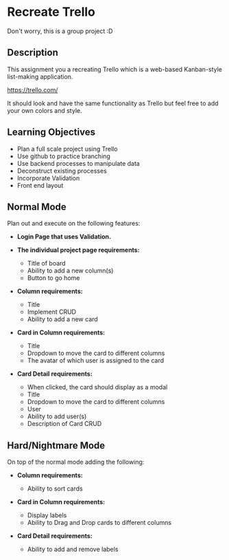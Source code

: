 # Recreate Trello
Don't worry, this is a group project :D

## Description
This assignment you a recreating Trello which is a web-based Kanban-style list-making application.

https://trello.com/

It should look and have the same functionality as Trello but feel free to add your own colors and style.

## Learning Objectives

* Plan a full scale project using Trello
* Use github to practice branching
* Use backend processes to manipulate data
* Deconstruct existing processes
* Incorporate Validation
* Front end layout 

## Normal Mode
Plan out and execute on the following features:

* **Login Page that uses Validation.**

* **The individual project page requirements:**
    * Title of board
    * Ability to add a new column(s)
    * Button to go home

* **Column requirements:**
    * Title
    * Implement CRUD
    * Ability to add a new card

* **Card in Column requirements:**
    * Title
    * Dropdown to move the card to different columns
    * The avatar of which user is assigned to the card

* **Card Detail requirements:**
    * When clicked, the card should display as a modal
    * Title
    * Dropdown to move the card to different columns
    * User
    * Ability to add user(s)
    * Description of Card CRUD
    

## Hard/Nightmare Mode

On top of the normal mode adding the following: 

* **Column requirements:**
    * Ability to sort cards

* **Card in Column requirements:**
    * Display labels
    * Ability to Drag and Drop cards to different columns

* **Card Detail requirements:**
    * Ability to add and remove labels
